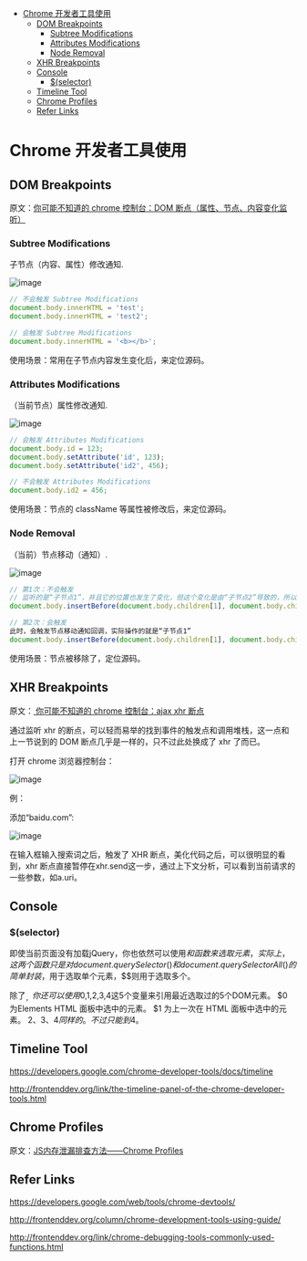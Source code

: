 - [Chrome 开发者工具使用](#chrome-%E5%BC%80%E5%8F%91%E8%80%85%E5%B7%A5%E5%85%B7%E4%BD%BF%E7%94%A8)
  - [DOM Breakpoints](#dom-breakpoints)
    - [Subtree Modifications](#subtree-modifications)
    - [Attributes Modifications](#attributes-modifications)
    - [Node Removal](#node-removal)
  - [XHR Breakpoints](#xhr-breakpoints)
  - [Console](#console)
    - [$(selector)](#selector)
  - [Timeline Tool](#timeline-tool)
  - [Chrome Profiles](#chrome-profiles)
  - [Refer Links](#refer-links)

# Chrome 开发者工具使用

## DOM Breakpoints

原文：[你可能不知道的 chrome 控制台：DOM 断点（属性、节点、内容变化监听）](http://frontenddev.org/article/you-may-not-know-the-chrome-console-dom-breakpoint-properties-node-content-changes-to-monitor.html)

### Subtree Modifications


子节点（内容、属性）修改通知.

![image](http://otaivnlxc.bkt.clouddn.com/jpg/2017/11/4/8ae11932d7a84d3068816bff395b82c6.jpg)

```javascript
// 不会触发 Subtree Modifications
document.body.innerHTML = 'test';
document.body.innerHTML = 'test2';

// 会触发 Subtree Modifications
document.body.innerHTML = '<b></b>';
```

使用场景：常用在子节点内容发生变化后，来定位源码。


### Attributes Modifications

（当前节点）属性修改通知.

![image](http://otaivnlxc.bkt.clouddn.com/jpg/2017/11/4/e9f878cf9fdf5b476a6e0d41346e253b.jpg)

```javascript
// 会触发 Attributes Modifications
document.body.id = 123;
document.body.setAttribute('id', 123);
document.body.setAttribute('id2', 456);

// 不会触发 Attributes Modifications
document.body.id2 = 456;
```

使用场景：节点的 className 等属性被修改后，来定位源码。

### Node Removal

（当前）节点移动（通知）.

![image](http://otaivnlxc.bkt.clouddn.com/jpg/2017/11/4/c1c79ce9c6129017ce30f699a48e8262.jpg)

```javascript
// 第1次：不会触发
// 监听的是“子节点1”，并且它的位置也发生了变化，但这个变化是由“子节点2”导致的，所以不会触发通知回调
document.body.insertBefore(document.body.children[1], document.body.children[0]);

// 第2次：会触发
此时，会触发节点移动通知回调，实际操作的就是“子节点1”
document.body.insertBefore(document.body.children[1], document.body.children[0]);
```

使用场景：节点被移除了，定位源码。


## XHR Breakpoints

原文：[ 你可能不知道的 chrome 控制台：ajax xhr 断点](http://frontenddev.org/article/you-may-not-know-the-chrome-console-ajax-xhr-breakpoints.html)

通过监听 xhr 的断点，可以轻而易举的找到事件的触发点和调用堆栈，这一点和上一节说到的 DOM 断点几乎是一样的，只不过此处换成了 xhr 了而已。

打开 chrome 浏览器控制台：

![image](http://otaivnlxc.bkt.clouddn.com/jpg/2017/11/4/6330c035f1ee5499fae9b843b7def07f.jpg)


例：

添加“baidu.com”:

![image](http://otaivnlxc.bkt.clouddn.com/jpg/2017/11/4/569dcd67847268695c1f7e4bdccbdbd2.jpg)

在输入框输入搜索词之后，触发了 XHR 断点，美化代码之后，可以很明显的看到，xhr 断点直接暂停在xhr.send这一步，通过上下文分析，可以看到当前请求的一些参数，如a.uri。


## Console

### $(selector)

即使当前页面没有加载jQuery，你也依然可以使用$和$$函数来选取元素，实际上，这两个函数只是对document.querySelector()和document.querySelectorAll()的简单封装，$用于选取单个元素，$$则用于选取多个。

除了$_，你还可以使用$0,$1,$2,$3,$4这5个变量来引用最近选取过的5个DOM元素。 $0 为Elements HTML 面板中选中的元素。 $1 为上一次在 HTML 面板中选中的元素。 $2、$3、$4 同样的。不过只能到$4。


## Timeline Tool

https://developers.google.com/chrome-developer-tools/docs/timeline

http://frontenddev.org/link/the-timeline-panel-of-the-chrome-developer-tools.html


## Chrome Profiles

原文：[JS内存泄漏排查方法——Chrome Profiles](http://frontenddev.org/link/js-memory-leak-screening-method-chrome-profiles.html)




## Refer Links

https://developers.google.com/web/tools/chrome-devtools/

http://frontenddev.org/column/chrome-development-tools-using-guide/

http://frontenddev.org/link/chrome-debugging-tools-commonly-used-functions.html



